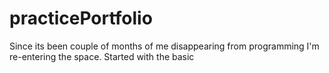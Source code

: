 # practicePortfolio
Since its been couple of months of me disappearing from programming I'm re-entering the space. Started with the basic
